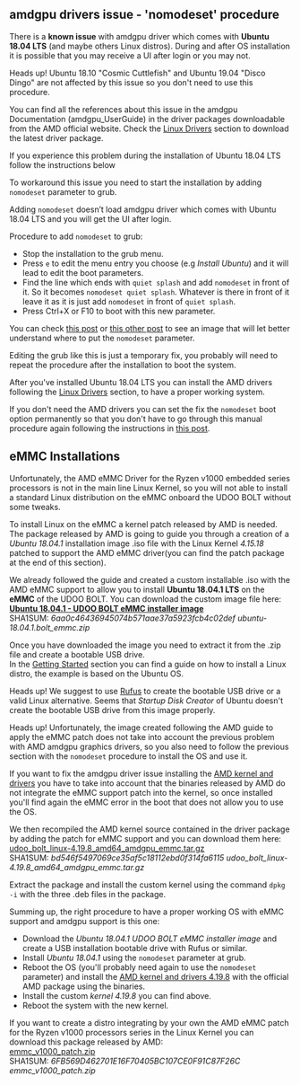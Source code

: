 ## amdgpu drivers issue - 'nomodeset' procedure

There is a **known issue** with amdgpu driver which comes with **Ubuntu 18.04 LTS** (and maybe others Linux distros). During and after OS installation it is possible that you may receive a UI after login or you may not.

<span class="label label-warning">Heads up!</span> Ubuntu 18.10 "Cosmic Cuttlefish" and Ubuntu 19.04 "Disco Dingo" are not affected by this issue so you don't need to use this procedure.

You can find all the references about this issue in the amdgpu Documentation (amdgpu_UserGuide) in the driver packages downloadable from the AMD official website.
Check the [Linux Drivers](!Operating_Systems/Linux/Drivers) section to download the latest driver package.

If you experience this problem during the installation of Ubuntu 18.04 LTS follow the instructions below

To workaround this issue you need to start the installation by adding `nomodeset` parameter to grub.

Adding `nomodeset` doesn’t load amdgpu driver which comes with Ubuntu 18.04 LTS and you will get the UI after login.

Procedure to add `nomodeset` to grub:
* Stop the installation to the grub menu.
* Press `e` to edit the menu entry you choose (e.g *Install Ubuntu*) and it will lead to edit the boot parameters.
* Find the line which ends with `quiet splash` and add `nomodeset` in front of it. So it becomes `nomodeset quiet splash`. Whatever is there in front of it leave it as it is just add `nomodeset` in front of `quiet splash`.
* Press Ctrl+X or F10 to boot with this new parameter.

You can check [this post](https://askubuntu.com/questions/38780/how-do-i-set-nomodeset-after-ive-already-installed-ubuntu/38782#38782) or [this other post](https://askubuntu.com/questions/1029624/ubuntu-18-04-live-boot-leads-to-blank-screen) to see an image that will let better understand where to put the `nomodeset` parameter.

Editing the grub like this is just a temporary fix, you probably will need to repeat the procedure after the installation to boot the system.  

After you've installed Ubuntu 18.04 LTS you can install the AMD drivers following the [Linux Drivers](!Operating_Systems/Linux/Drivers) section, to have a proper working system.

If you don't need the AMD drivers you can set the fix the `nomodeset` boot option permanently so that you don't have to go through this manual procedure again following the instructions in [this post](https://askubuntu.com/a/38782/88802).


## eMMC Installations

Unfortunately, the AMD eMMC Driver for the Ryzen v1000 embedded series processors is not in the main line Linux Kernel, so you will not able to install a standard Linux distribution on the eMMC onboard the UDOO BOLT without some tweaks.

To install Linux on the eMMC a kernel patch released by AMD is needed.  
The package released by AMD is going to guide you through a creation of a *Ubuntu 18.04.1* installation image .iso file with the Linux Kernel *4.15.18* patched to support the AMD eMMC driver(you can find the patch package at the end of this section).

We already followed the guide and created a custom installable .iso with the AMD eMMC support to allow you to install **Ubuntu 18.04.1 LTS** on the **eMMC** of the UDOO BOLT.
You can download the custom image file here:  
[**Ubuntu 18.04.1 - UDOO BOLT eMMC installer image**](http://download.udoo.org/files/UDOO_BOLT/Ubuntu/ubuntu-18.04.1.bolt_emmc.zip)  
SHA1SUM: *6aa0c46436945074b571aae37a5923fcb4c02def  ubuntu-18.04.1.bolt_emmc.zip*

Once you have downloaded the image you need to extract it from the .zip file and create a bootable USB drive.  
In the [Getting Started](https://www.udoo.org/get-started-bolt/) section you can find a guide on how to install a Linux distro, the example is based on the Ubuntu OS.

<span class="label label-warning">Heads up!</span> We suggest to use [Rufus](https://rufus.ie/) to create the bootable USB drive or a valid Linux alternative. Seems that *Startup Disk Creator* of Ubuntu doesn't create the bootable USB drive from this image properly.

<span class="label label-warning">Heads up!</span> Unfortunately, the image created following the AMD guide to apply the eMMC patch does not take into account the previous problem with AMD amdgpu graphics drivers, so you also need to follow the previous section with the `nomodeset` procedure to install the OS and use it.

If you want to fix the amdgpu driver issue installing the [AMD kernel and drivers](!Operating_Systems/Linux/Drivers) you have to take into account that the binaries released by AMD do not integrate the eMMC support patch into the kernel, so once installed you'll find again the eMMC error in the boot that does not allow you to use the OS.

We then recompiled the AMD kernel source contained in the driver package by adding the patch for eMMC support and you can download them here:  
[udoo_bolt_linux-4.19.8_amd64_amdgpu_emmc.tar.gz](http://download.udoo.org/files/UDOO_BOLT/tools/udoo_bolt_linux-4.19.8_amd64_amdgpu_emmc.tar.gz)  
SHA1SUM: *bd546f5497069ce35af5c18112ebd0f314fa6115 udoo_bolt_linux-4.19.8_amd64_amdgpu_emmc.tar.gz*

Extract the package and install the custom kernel using the command `dpkg -i` with the three .deb files in the package.

Summing up, the right procedure to have a proper working OS with eMMC support and amdgpu support is this one:
* Download the *Ubuntu 18.04.1 UDOO BOLT eMMC installer image* and create a USB installation bootable drive with Rufus or similar.
* Install *Ubuntu 18.04.1* using the `nomodeset` parameter at grub.
* Reboot the OS (you'll probably need again to use the `nomodeset` parameter) and install the [AMD kernel and drivers 4.19.8](!Operating_Systems/Linux/Drivers) with the official AMD package using the binaries.
* Install the custom *kernel 4.19.8* you can find above.
* Reboot the system with the new kernel.

If you want to create a distro integrating by your own the AMD eMMC patch for the Ryzen v1000 processors series in the Linux Kernel you can download this package released by AMD:  
[emmc_v1000_patch.zip](http://download.udoo.org/files/UDOO_BOLT/tools/emmc_v1000_patch.zip)  
SHA1SUM: *6FB569D462701E16F70405BC107CE0F91C87F26C  emmc_v1000_patch.zip*
